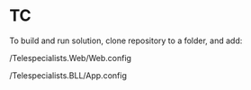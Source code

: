 # TC

To build and run solution, clone repository to a folder, and add:

/Telespecialists.Web/Web.config

/Telespecialists.BLL/App.config
